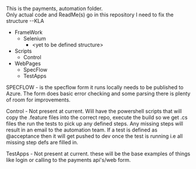 This is the payments, automation folder.<BR>
Only actual code and ReadMe(s) go in this repository 
I need to fix the structure --KLA<br>
  * FrameWork  <br>
    * Selenium<br>
      * \<yet to be defined structure\> <br>
   * Scripts<br>
     * Control<br>
   * WebPages<br>
      * SpecFlow<br>
      * TestApps<br>

SPECFLOW - is the specflow form it runs locally needs to be published to Azure.  The form does basic error checking and some parsing there is plenty of room for improvements.

Control - Not present at current.  Will have the powershell scripts that will copy the .feature files into the correct repo, execute the build so we get .cs files the run the tests to pick up any defined steps.  Any missing steps will result in an email to the automation team.  If a test is defined as @acceptance then it will get pushed to dev once the test is running i.e all missing step defs are filled in.

TestApps - Not present at current. these will be the base examples of things like login or calling to the payments api's/web form. 
